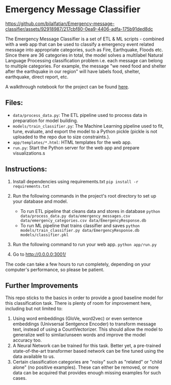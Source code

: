 # Emergency Message Classifier

https://github.com/bilalfatian/Emergency-message-classifier/assets/92918987/217cbf80-0ea9-4406-adfa-175b91ded8dc

The Emergency Message Classifier is a set of ETL & ML scripts - combined with a web app that can be used to classify a emergency event related message into appropriate categories, such as Fire, Earthquake, Floods etc. Since there are 36 categories in total, the model solves a multilabel Natural Language Processing classification problem i.e. each message can belong to multiple categories. For example, the message "we need food and shelter after the earthquake in our region" will have labels food, shelter, earthquake, direct report, etc.

A walkthrough notebook for the project can be found [here](https://github.com/bilalfatian/Emergency-message-classifier/blob/main/notebook/walkthrough.ipynb).

## Files:
- `data/process_data.py`: The ETL pipeline used to process data in preparation for model building.
- `models/train_classifier.py`: The Machine Learning pipeline used to fit, tune, evaluate, and export the model to a Python pickle (pickle is not uploaded to the repo due to size constraints.).
- `app/templates/*.html`: HTML templates for the web app.
- `run.py`: Start the Python server for the web app and prepare visualizations.s

## Instructions:

1. Install dependencies using requirements.txt
    `pip install -r requirements.txt`

2. Run the following commands in the project's root directory to set up your database and model.

    - To run ETL pipeline that cleans data and stores in database
        `python data/process_data.py data/emergency_messages.csv data/emergency_categories.csv data/EmergencyResponse.db`
    - To run ML pipeline that trains classifier and saves
        `python models/train_classifier.py data/EmergencyResponse.db models/classifier.pkl`

3. Run the following command to run your web app.
    `python app/run.py`

4. Go to http://0.0.0.0:3001/

The code can take a few hours to run completely, depending on your computer's performance, so please be patient.

## Further Improvements

This repo sticks to the basics in order to provide a good baseline model for this classification task. There is plenty of room for improvement here, including but not limited to:

1. Using word embeddings (GloVe, word2vec) or even sentence embeddings (Univsersal Sentgence Encoder) to transform message text, instead of using a CountVectorizer. This should allow the model to generalize well to similar/unseen words and improve the model accuracy too.
2. A Neural Network can be trained for this task. Better yet, a pre-trained state-of-the-art transformer based network can be fine tuned using the data available to us. 
3. Certain classification categories are "noisy" such as "related" or "child alone" (no positive examples). These can either be removed, or more data can be acquired that provides enough missing examples for such cases.



